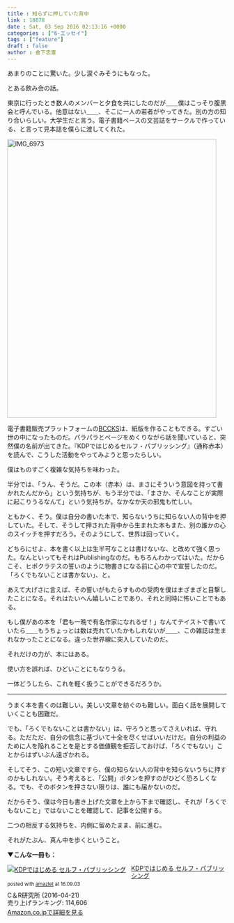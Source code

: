 ```yaml
---
title : 知らずに押していた背中
link : 18878
date : Sat, 03 Sep 2016 02:13:16 +0000
categories : ["6-エッセイ"]
tags : ["feature"]
draft : false
author : 倉下忠憲
---
```


あまりのことに驚いた。少し涙ぐみそうにもなった。

とある飲み会の話。

東京に行ったとき数人のメンバーと夕食を共にしたのだが＿＿僕はこっそり腹黒会と呼んでいる。他意はない＿＿、そこに一人の若者がやってきた。別の方の知り合いらしい。大学生だと言う。電子書籍ベースの文芸誌をサークルで作っている、と言って見本誌を僕らに渡してくれた。

<a href="https://rashita.net/blog/?attachment_id=18879" rel="attachment wp-att-18879"><img src="https://rashita.net/blog/wp-content/uploads/2016/09/IMG_6973.jpg" alt="IMG_6973" width="480" height="640" class="alignnone size-full wp-image-18879" /></a>

電子書籍販売プラットフォームの<a href="https://bccks.jp/">BCCKS</a>は、紙版を作ることもできる。すごい世の中になったものだ。パラパラとページをめくりながら話を聞いていると、突然僕の名前が出てきた。『KDPではじめるセルフ・パブリッシング』（通称赤本）を読んで、こうした活動をやってみようと思ったらしい。

僕はものすごく複雑な気持ちを味わった。

半分では、「うん、そうだ。この本（赤本）は、まさにそういう意図を持って書かれたんだから」という気持ちが、もう半分では、「まさか、そんなことが実際に起こりうるなんて」という気持ちが。なかなか天の邪鬼も忙しい。

ともかく、そう。僕は自分の書いた本で、知らないうちに知らない人の背中を押していた。そして、そうして押された背中から生まれた本もまた、別の誰かの心のスイッチを押すだろう。そのようにして、世界は回っていく。

どちらにせよ、本を書く以上は生半可なことは書けないな、と改めて強く思った。なんといってもそれはPublishingなのだ。もちろんわかってはいた。だからこそ、ヒポクラテスの誓いのように物書きになる前に心の中で宣誓したのだ。「ろくでもないことは書かない」、と。

あえて大げさに言えば、その誓いがもたらすものの受肉を僕はまざまざと目撃したことになる。それはたいへん嬉しいことであり、それと同時に怖いことでもある。

もし僕があの本を「君も一晩で有名作家になれるぜ！」なんてテイストで書いていたら＿＿もうちょっとは数は売れていたかもしれないが＿＿、この雑誌は生まれなかったことになる。違った世界線に突入していたのだ。

それだけの力が、本にはある。

使い方を誤れば、ひどいことにもなりうる。

一体どうしたら、これを軽く扱うことができるだろうか。

<hr />

うまく本を書くのは難しい。美しい文章を紡ぐのも難しい。面白く話を展開していくことも困難だ。

でも、「ろくでもないことは書かない」は、守ろうと思ってさえいれば、守れる。ただただ、自分の信念に基づいて十全を尽くせばいいだけだ。自分の利益のために人を陥れることを是とする価値観を拒否しておけば、「ろくでもない」ことからはずいぶん遠ざかれる。

そしてそう、この短い文章ですら、僕の知らない人の背中を知らないうちに押すのかもしれない。そう考えると、「公開」ボタンを押すのがひどく恐ろしくなる。でも、そのボタンを押さない限りは、誰にも届かないのだ。

だからそう、僕は今日も書き上げた文章を上から下まで確認し、それが「ろくでもないこと」ではないことを確認して、記事を公開する。

二つの相反する気持ちを、内側に留めたまま、前に進む。

それがたぶん、真ん中を歩くということ。

<strong>▼こんな一冊も：</strong>

<script type="text/javascript" src="http://bccks.jp/bcck/145787/widget"></script>

<div class="amazlet-box" style="margin-bottom:0px;"><div class="amazlet-image" style="float:left;margin:0px 12px 1px 0px;"><a href="http://www.amazon.co.jp/exec/obidos/ASIN/B01EL08HVI/rashita1000-22/ref=nosim/" name="amazletlink" target="_blank"><img src="http://ecx.images-amazon.com/images/I/51Ui7oVw8sL._SL160_.jpg" alt="KDPではじめる セルフ・パブリッシング" style="border: none;" /></a></div><div class="amazlet-info" style="line-height:120%; margin-bottom: 10px"><div class="amazlet-name" style="margin-bottom:10px;line-height:120%"><a href="http://www.amazon.co.jp/exec/obidos/ASIN/B01EL08HVI/rashita1000-22/ref=nosim/" name="amazletlink" target="_blank">KDPではじめる セルフ・パブリッシング</a><div class="amazlet-powered-date" style="font-size:80%;margin-top:5px;line-height:120%">posted with <a href="http://www.amazlet.com/" title="amazlet" target="_blank">amazlet</a> at 16.09.03</div></div><div class="amazlet-detail">C＆R研究所 (2016-04-21)<br />売り上げランキング: 114,606<br /></div><div class="amazlet-sub-info" style="float: left;"><div class="amazlet-link" style="margin-top: 5px"><a href="http://www.amazon.co.jp/exec/obidos/ASIN/B01EL08HVI/rashita1000-22/ref=nosim/" name="amazletlink" target="_blank">Amazon.co.jpで詳細を見る</a></div></div></div><div class="amazlet-footer" style="clear: left"></div></div>
